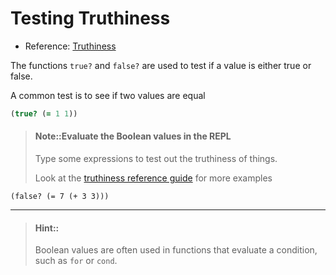# Testing Truthiness

* Reference: [Truthiness](http://clojurebridge.github.io/community-docs/docs/clojure/truthiness/)

The functions `true?` and `false?` are used to test if a value is either true or false.

A common test is to see if two values are equal

```clojure
(true? (= 1 1))
```

> #### Note::Evaluate the Boolean values in the REPL
> Type some expressions to test out the truthiness of things.
>
> Look at the [truthiness reference guide](http://clojurebridge.github.io/community-docs/docs/clojure/truthiness/) for more examples
```eval-clojure
(false? (= 7 (+ 3 3)))
```

<hr />

> #### Hint::
> Boolean values are often used in functions that evaluate a condition, such as `for` or `cond`.
